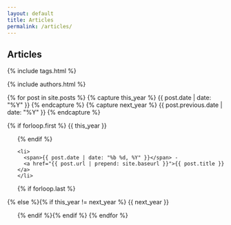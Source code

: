 ```yaml
---
layout: default
title: Articles
permalink: /articles/
---
```


<section id="articles">
  <div class="container py-3">
    <div class="row">
      <div class="col">
	<h2 class="text-primary">Articles</h2>
<div class="container py-3">
  <div class="row">
    <div class="col-sm-1">
      <p id="logo-tags" class="text-secondary text-center"><i class="fas fa-tags"></i></p>
    </div>
    {% include tags.html %}
  </div>
</div>
<div class="container py-3">
  <div class="row">
    <div class="col-sm-1">
      <p id="logo-tags" class="text-secondary text-center"><i class="fas fa-user-secret"></i></p>
    </div>
    {% include authors.html %}
  </div>
</div>

{% for post in site.posts  %}
  {% capture this_year %}
    {{ post.date | date: "%Y" }}
  {% endcapture %}
  {% capture next_year %}
    {{ post.previous.date | date: "%Y" }}
  {% endcapture %}

  {% if forloop.first %}
  <span>{{ this_year }}</span>
  <ul>
  {% endif %}

    <li>
      <span>{{ post.date | date: "%b %d, %Y" }}</span> -
      <a href="{{ post.url | prepend: site.baseurl }}">{{ post.title }}</a>
    </li>

  {% if forloop.last %}
  </ul>
  {% else %}{% if this_year != next_year %}
  </ul>
  <span>{{ next_year }}</span>
  <ul>
  {% endif %}{% endif %}
{% endfor %}
     </div>
    </div>
  </div>
</section>
